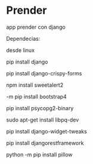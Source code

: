 # Prender
app prender con django

Dependecias:

desde linux

pip install django

pip install django-crispy-forms

npm install sweetalert2

-m pip install bootstrap4

pip install psycopg2-binary

sudo apt-get install libpq-dev

pip install django-widget-tweaks

pip install djangorestframework

python -m pip install pillow
